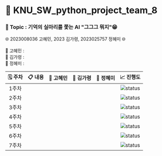 # 📢 KNU_SW_python_project_team_8 

### **🌸 Topic : 기억의 실마리를 쫓는 AI "그그그 뭐지"😁**  <br>
🌐 2023008036 고혜민, 2023 김가령, 2023025757 정혜미 🌐<br><br>
👾 고혜민 : <br>
👾 김가령 : <br>
👾 정혜미 : <br>


| 🗓️ 주차                           | 📋 내용                | 👩 고혜민          | 👩 김가령         | 👩 정혜미           | 📈 진행도 |
| :-------------------------------: | :---------------------: | :----------------:  | :--------------:  | :------------------: | :---------: |
| 1주차 |   |  |  |   |![status](https://img.shields.io/badge/Not%20started-112051) |
| 2주차 |   |  |  |   |![status](https://img.shields.io/badge/Not%20started-112051) |
| 3주차 |   |  |  |   |![status](https://img.shields.io/badge/Not%20started-112051) |
| 4주차 |   |  |  |   |![status](https://img.shields.io/badge/Not%20started-112051) |
| 5주차 |   |  |  |   |![status](https://img.shields.io/badge/Not%20started-112051) |
| 6주차 |   |  |  |   |![status](https://img.shields.io/badge/Not%20started-112051) |
| 7주차 |   |  |  |   |![status](https://img.shields.io/badge/Not%20started-112051) |

